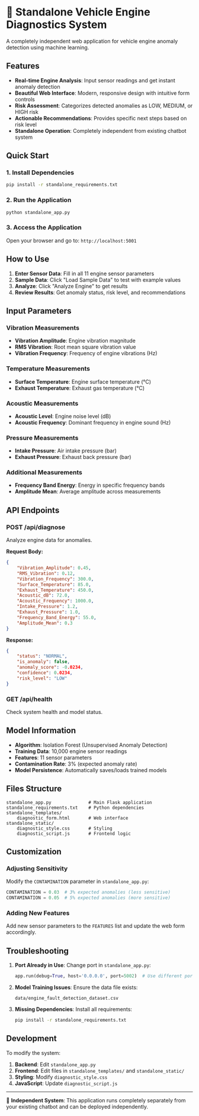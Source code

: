 # 🚗 Standalone Vehicle Engine Diagnostics System

A completely independent web application for vehicle engine anomaly detection using machine learning.

## Features

- **Real-time Engine Analysis**: Input sensor readings and get instant anomaly detection
- **Beautiful Web Interface**: Modern, responsive design with intuitive form controls
- **Risk Assessment**: Categorizes detected anomalies as LOW, MEDIUM, or HIGH risk
- **Actionable Recommendations**: Provides specific next steps based on risk level
- **Standalone Operation**: Completely independent from existing chatbot system

## Quick Start

### 1. Install Dependencies
```bash
pip install -r standalone_requirements.txt
```

### 2. Run the Application
```bash
python standalone_app.py
```

### 3. Access the Application
Open your browser and go to: `http://localhost:5001`

## How to Use

1. **Enter Sensor Data**: Fill in all 11 engine sensor parameters
2. **Sample Data**: Click "Load Sample Data" to test with example values
3. **Analyze**: Click "Analyze Engine" to get results
4. **Review Results**: Get anomaly status, risk level, and recommendations

## Input Parameters

### Vibration Measurements
- **Vibration Amplitude**: Engine vibration magnitude
- **RMS Vibration**: Root mean square vibration value
- **Vibration Frequency**: Frequency of engine vibrations (Hz)

### Temperature Measurements
- **Surface Temperature**: Engine surface temperature (°C)
- **Exhaust Temperature**: Exhaust gas temperature (°C)

### Acoustic Measurements
- **Acoustic Level**: Engine noise level (dB)
- **Acoustic Frequency**: Dominant frequency in engine sound (Hz)

### Pressure Measurements
- **Intake Pressure**: Air intake pressure (bar)
- **Exhaust Pressure**: Exhaust back pressure (bar)

### Additional Measurements
- **Frequency Band Energy**: Energy in specific frequency bands
- **Amplitude Mean**: Average amplitude across measurements

## API Endpoints

### POST /api/diagnose
Analyze engine data for anomalies.

**Request Body:**
```json
{
    "Vibration_Amplitude": 0.45,
    "RMS_Vibration": 0.12,
    "Vibration_Frequency": 300.0,
    "Surface_Temperature": 85.0,
    "Exhaust_Temperature": 450.0,
    "Acoustic_dB": 72.0,
    "Acoustic_Frequency": 1000.0,
    "Intake_Pressure": 1.2,
    "Exhaust_Pressure": 1.0,
    "Frequency_Band_Energy": 55.0,
    "Amplitude_Mean": 0.3
}
```

**Response:**
```json
{
    "status": "NORMAL",
    "is_anomaly": false,
    "anomaly_score": -0.0234,
    "confidence": 0.0234,
    "risk_level": "LOW"
}
```

### GET /api/health
Check system health and model status.

## Model Information

- **Algorithm**: Isolation Forest (Unsupervised Anomaly Detection)
- **Training Data**: 10,000 engine sensor readings
- **Features**: 11 sensor parameters
- **Contamination Rate**: 3% (expected anomaly rate)
- **Model Persistence**: Automatically saves/loads trained models

## Files Structure

```
standalone_app.py              # Main Flask application
standalone_requirements.txt    # Python dependencies
standalone_templates/
    diagnostic_form.html       # Web interface
standalone_static/
    diagnostic_style.css       # Styling
    diagnostic_script.js       # Frontend logic
```

## Customization

### Adjusting Sensitivity
Modify the `CONTAMINATION` parameter in `standalone_app.py`:
```python
CONTAMINATION = 0.03  # 3% expected anomalies (less sensitive)
CONTAMINATION = 0.05  # 5% expected anomalies (more sensitive)
```

### Adding New Features
Add new sensor parameters to the `FEATURES` list and update the web form accordingly.

## Troubleshooting

1. **Port Already in Use**: Change port in `standalone_app.py`:
   ```python
   app.run(debug=True, host='0.0.0.0', port=5002)  # Use different port
   ```

2. **Model Training Issues**: Ensure the data file exists:
   ```
   data/engine_fault_detection_dataset.csv
   ```

3. **Missing Dependencies**: Install all requirements:
   ```bash
   pip install -r standalone_requirements.txt
   ```

## Development

To modify the system:
1. **Backend**: Edit `standalone_app.py`
2. **Frontend**: Edit files in `standalone_templates/` and `standalone_static/`
3. **Styling**: Modify `diagnostic_style.css`
4. **JavaScript**: Update `diagnostic_script.js`

---

🔧 **Independent System**: This application runs completely separately from your existing chatbot and can be deployed independently.
